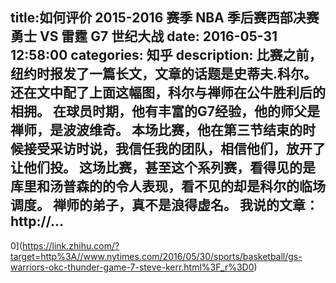 title:如何评价 2015-2016 赛季 NBA 季后赛西部决赛勇士 VS 雷霆 G7 世纪大战
date: 2016-05-31   12:58:00 
categories: 知乎 
 description: 比赛之前，纽约时报发了一篇长文，文章的话题是史蒂夫.科尔。还在文中配了上面这幅图，科尔与禅师在公牛胜利后的相拥。 在球员时期，他有丰富的G7经验，他的师父是禅师，是波波维奇。 本场比赛，他在第三节结束的时候接受采访时说，我信任我的团队，相信他们，放开了让他们投。 这场比赛，甚至这个系列赛，看得见的是库里和汤普森的的令人表现，看不见的却是科尔的临场调度。 禅师的弟子，真不是浪得虚名。 我说的文章： http://… 
  --- 
 0](https://link.zhihu.com/?target=http%3A//www.nytimes.com/2016/05/30/sports/basketball/gs-warriors-okc-thunder-game-7-steve-kerr.html%3F_r%3D0)